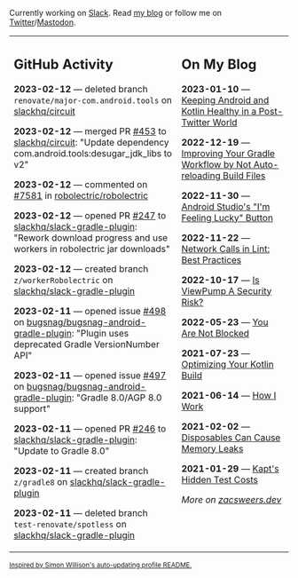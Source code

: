 Currently working on [Slack](https://slack.com/). Read [my blog](https://zacsweers.dev/) or follow me on [Twitter](https://twitter.com/ZacSweers)/[Mastodon](https://hachyderm.io/@ZacSweers).

<table><tr><td valign="top" width="60%">

## GitHub Activity
<!-- githubActivity starts -->
**2023-02-12** — deleted branch `renovate/major-com.android.tools` on [slackhq/circuit](https://github.com/slackhq/circuit)

**2023-02-12** — merged PR [#453](https://github.com/slackhq/circuit/pull/453) to [slackhq/circuit](https://github.com/slackhq/circuit): "Update dependency com.android.tools:desugar_jdk_libs to v2"

**2023-02-12** — commented on [#7581](https://github.com/robolectric/robolectric/issues/7581#issuecomment-1426966239) in [robolectric/robolectric](https://github.com/robolectric/robolectric)

**2023-02-12** — opened PR [#247](https://github.com/slackhq/slack-gradle-plugin/pull/247) to [slackhq/slack-gradle-plugin](https://github.com/slackhq/slack-gradle-plugin): "Rework download progress and use workers in robolectric jar downloads"

**2023-02-12** — created branch `z/workerRobolectric` on [slackhq/slack-gradle-plugin](https://github.com/slackhq/slack-gradle-plugin)

**2023-02-11** — opened issue [#498](https://github.com/bugsnag/bugsnag-android-gradle-plugin/issues/498) on [bugsnag/bugsnag-android-gradle-plugin](https://github.com/bugsnag/bugsnag-android-gradle-plugin): "Plugin uses deprecated Gradle VersionNumber API"

**2023-02-11** — opened issue [#497](https://github.com/bugsnag/bugsnag-android-gradle-plugin/issues/497) on [bugsnag/bugsnag-android-gradle-plugin](https://github.com/bugsnag/bugsnag-android-gradle-plugin): "Gradle 8.0/AGP 8.0 support"

**2023-02-11** — opened PR [#246](https://github.com/slackhq/slack-gradle-plugin/pull/246) to [slackhq/slack-gradle-plugin](https://github.com/slackhq/slack-gradle-plugin): "Update to Gradle 8.0"

**2023-02-11** — created branch `z/gradle8` on [slackhq/slack-gradle-plugin](https://github.com/slackhq/slack-gradle-plugin)

**2023-02-11** — deleted branch `test-renovate/spotless` on [slackhq/slack-gradle-plugin](https://github.com/slackhq/slack-gradle-plugin)
<!-- githubActivity ends -->
</td><td valign="top" width="40%">

## On My Blog
<!-- blog starts -->
**2023-01-10** — [Keeping Android and Kotlin Healthy in a Post-Twitter World](https://www.zacsweers.dev/keeping-android-healthy/)

**2022-12-19** — [Improving Your Gradle Workflow by Not Auto-reloading Build Files](https://www.zacsweers.dev/improving-your-workflow-by-not-auto-reloading-build-files/)

**2022-11-30** — [Android Studio's "I'm Feeling Lucky" Button](https://www.zacsweers.dev/android-studios-im-feeling-lucky-button/)

**2022-11-22** — [Network Calls in Lint: Best Practices](https://www.zacsweers.dev/network-calls-in-lint-best-practices/)

**2022-10-17** — [Is ViewPump A Security Risk?](https://www.zacsweers.dev/is-viewpump-a-security-risk/)

**2022-05-23** — [You Are Not Blocked](https://www.zacsweers.dev/you-are-not-blocked/)

**2021-07-23** — [Optimizing Your Kotlin Build](https://www.zacsweers.dev/optimizing-your-kotlin-build/)

**2021-06-14** — [How I Work](https://www.zacsweers.dev/how-i-work/)

**2021-02-02** — [Disposables Can Cause Memory Leaks](https://www.zacsweers.dev/disposables-can-cause-memory-leaks/)

**2021-01-29** — [Kapt's Hidden Test Costs](https://www.zacsweers.dev/kapts-hidden-test-costs/)
<!-- blog ends -->
_More on [zacsweers.dev](https://zacsweers.dev/)_
</td></tr></table>

<sub><a href="https://simonwillison.net/2020/Jul/10/self-updating-profile-readme/">Inspired by Simon Willison's auto-updating profile README.</a></sub>